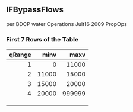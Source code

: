 ## IFBypassFlows
per BDCP water Operations Jult16 2009 PropOps

### First 7 Rows of the Table
|   qRange |   minv |   maxv |
|---------:|-------:|-------:|
|        1 |      0 |  11000 |
|        2 |  11000 |  15000 |
|        3 |  15000 |  20000 |
|        4 |  20000 | 999999 |
|          |        |        |
|          |        |        |
|          |        |        |